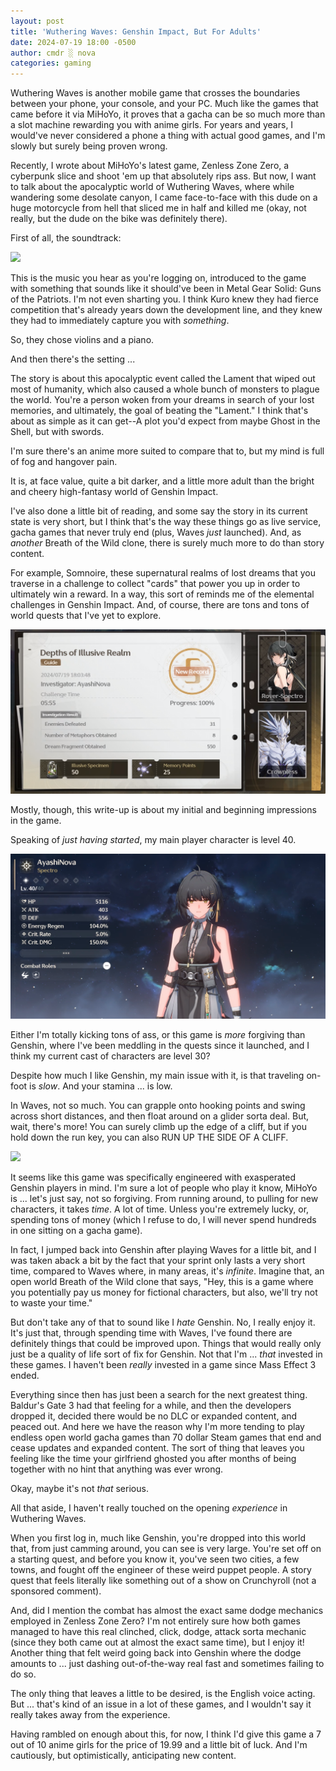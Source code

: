 ```yaml
---
layout: post
title: 'Wuthering Waves: Genshin Impact, But For Adults'
date: 2024-07-19 18:00 -0500
author: cmdr ░ nova
categories: gaming
---
```



Wuthering Waves is another mobile game that crosses the boundaries between your phone, your console, and your PC. Much like the games that came before it via MiHoYo, it proves that a gacha can be so much more than a slot machine rewarding you with anime girls. For years and years, I would've never considered a phone a thing with actual good games, and I'm slowly but surely being proven wrong.

Recently, I wrote about MiHoYo's latest game, Zenless Zone Zero, a cyberpunk slice and shoot 'em up that absolutely rips ass. But now, I want to talk about the apocalyptic world of Wuthering Waves, where while wandering some desolate canyon, I came face-to-face with this dude on a huge motorcycle from hell that sliced me in half and killed me (okay, not really, but the dude on the bike was definitely there).

First of all, the soundtrack:

[![](https://markdown-videos-api.jorgenkh.no/youtube/mglYS2zftVM?si=2qJICXm-JK0fDJIH)](https://youtu.be/mglYS2zftVM?si=2qJICXm-JK0fDJIH)

This is the music you hear as you're logging on, introduced to the game with something that sounds like it should've been in Metal Gear Solid: Guns of the Patriots. I'm not even sharting you. I think Kuro knew they had fierce competition that's already years down the development line, and they knew they had to immediately capture you with *something*.

So, they chose violins and a piano.

And then there's the setting ...

The story is about this apocalyptic event called the Lament that wiped out most of humanity, which also caused a whole bunch of monsters to plague the world. You're a person woken from your dreams in search of your lost memories, and ultimately, the goal of beating the "Lament." I think that's about as simple as it can get--A plot you'd expect from maybe Ghost in the Shell, but with swords.

I'm sure there's an anime more suited to compare that to, but my mind is full of fog and hangover pain.

It is, at face value, quite a bit darker, and a little more adult than the bright and cheery high-fantasy world of Genshin Impact.

I've also done a little bit of reading, and some say the story in its current state is very short, but I think that's the way these things go as live service, gacha games that never truly end (plus, Waves *just* launched). And, as *another* Breath of the Wild clone, there is surely much more to do than story content.

For example, Somnoire, these supernatural realms of lost dreams that you traverse in a challenge to collect "cards" that power you up in order to ultimately win a reward. In a way, this sort of reminds me of the elemental challenges in Genshin Impact. And, of course, there are tons and tons of world quests that I've yet to explore.

![A screenshot from Wuthering Waves, showcasing a Somnoire completion screen, stating that my recent excursion is S ranked, in the Depths of the Illusive Realm.](/img/posts/waves/complete.png)

Mostly, though, this write-up is about my initial and beginning impressions in the game.

Speaking of *just having started*, my main player character is level 40.

![A screenshot from Wuthering Waves showcasing the player character. She has short black hair, and a laced up sleeveless black outfit. Her stats state she is level 40, with hp at 5,116.](/img/posts/waves/level_up.png)

Either I'm totally kicking tons of ass, or this game is *more* forgiving than Genshin, where I've been meddling in the quests since it launched, and I think my current cast of characters are level 30?

Despite how much I like Genshin, my main issue with it, is that traveling on-foot is *slow*. And your stamina ... is low.

In Waves, not so much. You can grapple onto hooking points and swing across short distances, and then float around on a glider sorta deal. But, wait, there's more! You can surely climb up the edge of a cliff, but if you hold down the run key, you can also RUN UP THE SIDE OF A CLIFF.

[![](https://markdown-videos-api.jorgenkh.no/youtube/BOacUoKZuLc?si=FisIAD3CxaHopyr0)](https://youtu.be/BOacUoKZuLc?si=FisIAD3CxaHopyr0)

It seems like this game was specifically engineered with exasperated Genshin players in mind. I'm sure a lot of people who play it know, MiHoYo is ... let's just say, not so forgiving. From running around, to pulling for new characters, it takes *time*. A lot of time. Unless you're extremely lucky, or, spending tons of money (which I refuse to do, I will never spend hundreds in one sitting on a gacha game).

In fact, I jumped back into Genshin after playing Waves for a little bit, and I was taken aback a bit by the fact that your sprint only lasts a very short time, compared to Waves where, in many areas, it's *infinite*. Imagine that, an open world Breath of the Wild clone that says, "Hey, this is a game where you potentially pay us money for fictional characters, but also, we'll try not to waste your time."

But don't take any of that to sound like I *hate* Genshin. No, I really enjoy it. It's just that, through spending time with Waves, I've found there are definitely things that could be improved upon. Things that would really only just be a quality of life sort of fix for Genshin. Not that I'm ... *that* invested in these games. I haven't been *really* invested in a game since Mass Effect 3 ended.

Everything since then has just been a search for the next greatest thing. Baldur's Gate 3 had that feeling for a while, and then the developers dropped it, decided there would be no DLC or expanded content, and peaced out. And here we have the reason why I'm more tending to play endless open world gacha games than 70 dollar Steam games that end and cease updates and expanded content. The sort of thing that leaves you feeling like the time your girlfriend ghosted you after months of being together with no hint that anything was ever wrong.

Okay, maybe it's not *that* serious.

All that aside, I haven't really touched on the opening *experience* in Wuthering Waves.

When you first log in, much like Genshin, you're dropped into this world that, from just camming around, you can see is very large. You're set off on a starting quest, and before you know it, you've seen two cities, a few towns, and fought off the engineer of these weird puppet people. A story quest that feels literally like something out of a show on Crunchyroll (not a sponsored comment).

And, did I mention the combat has almost the exact same dodge mechanics employed in Zenless Zone Zero? I'm not entirely sure how both games managed to have this real clinched, click, dodge, attack sorta mechanic (since they both came out at almost the exact same time), but I enjoy it! Another thing that felt weird going back into Genshin where the dodge amounts to ... just dashing out-of-the-way real fast and sometimes failing to do so.

The only thing that leaves a little to be desired, is the English voice acting. But ... that's kind of an issue in a lot of these games, and I wouldn't say it really takes away from the experience.

Having rambled on enough about this, for now, I think I'd give this game a 7 out of 10 anime girls for the price of 19.99 and a little bit of luck. And I'm cautiously, but optimistically, anticipating new content.
